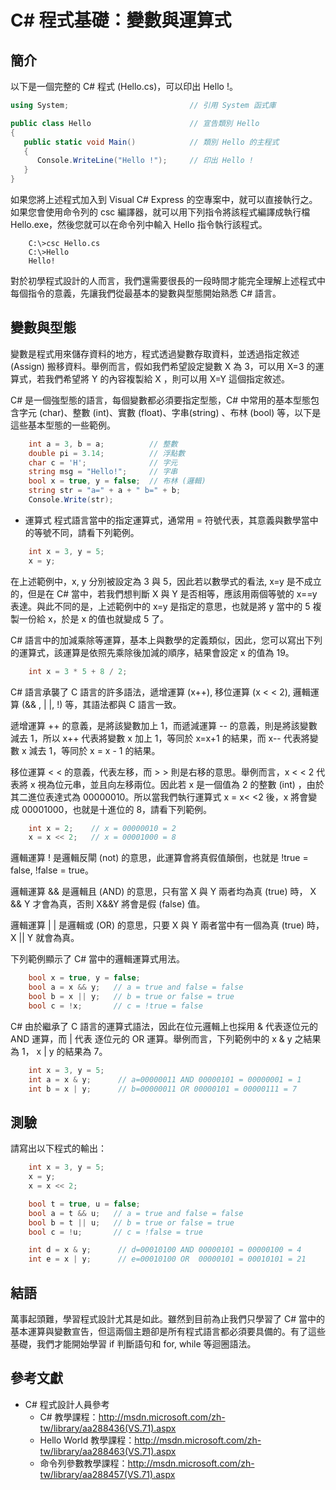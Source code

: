 # C# 程式基礎：變數與運算式

## 簡介

以下是一個完整的 C# 程式 (Hello.cs)，可以印出 Hello !。

```CS
using System;                           // 引用 System 函式庫

public class Hello                      // 宣告類別 Hello
{
   public static void Main()            // 類別 Hello 的主程式
   {
      Console.WriteLine("Hello !");     // 印出 Hello !
   }
}
```

如果您將上述程式加入到 Visual C# Express 的空專案中，就可以直接執行之。如果您會使用命令列的 csc 編譯器，就可以用下列指令將該程式編譯成執行檔 Hello.exe，然後您就可以在命令列中輸入 Hello 指令執行該程式。

```
    C:\>csc Hello.cs
    C:\>Hello
    Hello!
```

對於初學程式設計的人而言，我們還需要很長的一段時間才能完全理解上述程式中每個指令的意義，先讓我們從最基本的變數與型態開始熟悉 C# 語言。

## 變數與型態

變數是程式用來儲存資料的地方，程式透過變數存取資料，並透過指定敘述 (Assign) 搬移資料。舉例而言，假如我們希望設定變數 X 為 3，可以用 X=3 的運算式，若我們希望將 Y 的內容複製給 X ，則可以用  X=Y 這個指定敘述。

C# 是一個強型態的語言，每個變數都必須要指定型態，C# 中常用的基本型態包含字元 (char)、整數 (int)、實數 (float)、字串(string) 、布林 (bool) 等，以下是這些基本型態的一些範例。

```CS
    int a = 3, b = a;          // 整數
    double pi = 3.14;          // 浮點數
    char c = 'H';              // 字元
    string msg = "Hello!";     // 字串
    bool x = true, y = false;  // 布林 (邏輯)
    string str = "a=" + a + " b=" + b;
    Console.Write(str);
```

+ 運算式
程式語言當中的指定運算式，通常用 = 符號代表，其意義與數學當中的等號不同，請看下列範例。

```CS
    int x = 3, y = 5;
    x = y;
```

在上述範例中，x, y 分別被設定為 3 與 5，因此若以數學式的看法, x=y 是不成立的，但是在 C# 當中，若我們想判斷 X 與 Y 是否相等，應該用兩個等號的  x==y 表達。與此不同的是，上述範例中的 x=y 是指定的意思，也就是將 y 當中的 5 複製一份給 x，於是 x 的值也就變成 5 了。

C# 語言中的加減乘除等運算，基本上與數學的定義類似，因此，您可以寫出下列的運算式，該運算是依照先乘除後加減的順序，結果會設定 x 的值為 19。

```CS
    int x = 3 * 5 + 8 / 2;
```

C# 語言承襲了 C 語言的許多語法，遞增運算 (x++), 移位運算 (x < < 2), 邏輯運算 (&& , | |, !) 等，其語法都與 C 語言一致。


遞增運算 ++ 的意義，是將該變數加上 1，而遞減運算 --  的意義，則是將該變數減去 1，所以 x++ 代表將變數 x 加上 1，等同於 x=x+1 的結果，而 x-- 代表將變數 x 減去 1，等同於 x = x - 1 的結果。

移位運算 < < 的意義，代表左移，而 > > 則是右移的意思。舉例而言，x < < 2 代表將 x 視為位元串，並且向左移兩位。因此若 x  是一個值為 2 的整數 (int) ，由於其二進位表達式為 00000010。所以當我們執行運算式 x = x< <2 後，x 將會變成 00001000，也就是十進位的 8，請看下列範例。

```CS
    int x = 2;    // x = 00000010 = 2
    x = x << 2;   // x = 00001000 = 8
```

邏輯運算 ! 是邏輯反閘 (not) 的意思，此運算會將真假值顛倒，也就是 !true = false, !false = true。

邏輯運算 && 是邏輯且 (AND) 的意思，只有當 X 與 Y 兩者均為真 (true) 時， X && Y 才會為真，否則 X&&Y 將會是假 (false) 值。

邏輯運算 | | 是邏輯或 (OR) 的意思，只要 X 與 Y 兩者當中有一個為真 (true) 時， X || Y 就會為真。

下列範例顯示了 C# 當中的邏輯運算式用法。

```CS
    bool x = true, y = false;
    bool a = x && y;   // a = true and false = false
    bool b = x || y;   // b = true or false = true
    bool c = !x;       // c = !true = false 
```

C# 由於繼承了 C 語言的運算式語法，因此在位元邏輯上也採用 & 代表逐位元的 AND 運算，而 | 代表 逐位元的 OR 運算。舉例而言，下列範例中的 x & y 之結果為 1， x | y 的結果為 7。

```CS
    int x = 3, y = 5;
    int a = x & y;      // a=00000011 AND 00000101 = 00000001 = 1
    int b = x | y;      // b=00000011 OR 00000101 = 00000111 = 7
```

## 測驗

請寫出以下程式的輸出：

```CS
    int x = 3, y = 5;
    x = y;
    x = x << 2;

    bool t = true, u = false;
    bool a = t && u;   // a = true and false = false
    bool b = t || u;   // b = true or false = true
    bool c = !u;       // c = !false = true

    int d = x & y;      // d=00010100 AND 00000101 = 00000100 = 4
    int e = x | y;      // e=00010100 OR  00000101 = 00010101 = 21
```

## 結語

萬事起頭難，學習程式設計尤其是如此。雖然到目前為止我們只學習了 C# 當中的基本運算與變數宣告，但這兩個主題卻是所有程式語言都必須要具備的。有了這些基礎，我們才能開始學習 if 判斷語句和 for, while 等迴圈語法。

## 參考文獻
* C# 程式設計人員參考
    * C# 教學課程：http://msdn.microsoft.com/zh-tw/library/aa288436(VS.71).aspx
    * Hello World 教學課程：http://msdn.microsoft.com/zh-tw/library/aa288463(VS.71).aspx
    * 命令列參數教學課程：http://msdn.microsoft.com/zh-tw/library/aa288457(VS.71).aspx
    
    
